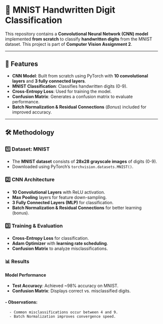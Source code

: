 # 🧠 MNIST Handwritten Digit Classification

This repository contains a **Convolutional Neural Network (CNN) model** implemented **from scratch** to classify **handwritten digits** from the MNIST dataset. This project is part of **Computer Vision Assignment 2**.

---

## 📌 Features
- **CNN Model**: Built from scratch using PyTorch with **10 convolutional layers** and **3 fully connected layers**.
- **MNIST Classification**: Classifies handwritten digits (0-9).
- **Cross-Entropy Loss**: Used for training the model.
- **Confusion Matrix**: Generates a confusion matrix to evaluate performance.
- **Batch Normalization & Residual Connections** (*Bonus*) included for improved accuracy.

---

## 🛠 Methodology
### 1️⃣ Dataset: MNIST
- The **MNIST dataset** consists of **28x28 grayscale images** of digits (0-9).
- Downloaded using PyTorch’s `torchvision.datasets.MNIST()`.

### 2️⃣ CNN Architecture
- **10 Convolutional Layers** with ReLU activation.
- **Max Pooling** layers for feature down-sampling.
- **3 Fully Connected Layers (MLP)** for classification.
- **Batch Normalization & Residual Connections** for better learning (bonus).

### 3️⃣ Training & Evaluation
- **Cross-Entropy Loss** for classification.
- **Adam Optimizer** with **learning rate scheduling**.
- **Confusion Matrix** to analyze misclassifications.

### 📊 Results
#### Model Performance
- **Test Accuracy**: Achieved ~98% accuracy on MNIST.
- **Confusion Matrix**: Displays correct vs. misclassified digits.
#### - Observations:
      - Common misclassifications occur between 4 and 9.
      - Batch Normalization improves convergence speed.
